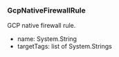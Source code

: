 ### GcpNativeFirewallRule
GCP native firewall rule.

- name: System.String
- targetTags: list of System.Strings
